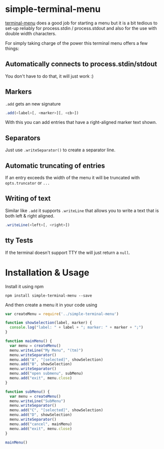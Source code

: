 # simple-terminal-menu
[terminal-menu](github.com/substack/terminal-menu) does a good job for starting a menu but it is a bit tedious to set-up reliably for process.stdin / process.stdout and also for the use with double width characters.

For simply taking charge of the power this terminal menu offers a few things:

## Automatically connects to process.stdin/stdout
You don't have to do that, it will just work :)

## Markers
`.add` gets an new signature

```JavaScript
.add(<label>[, <marker>][, <cb>])
```

With this you can add entries that have a right-aligned marker text shown.

## Separators
Just use ```.writeSeparator()``` to create a separator line.

## Automatic truncating of entries
If an entry exceeds the width of the menu it will be truncated with `opts.truncator` or `...`

## Writing of text
Similar like `.add` it supports `.writeLine` that allows you to write a text that is both left & right aligned.

```JavaScript
.writeLine(<left>[, <right>])
```

## tty Tests
If the terminal doesn't support TTY the  will just return a `null`.

# Installation & Usage
Install it using npm

```
npm install simple-terminal-menu --save
```

And then create a menu it in your code using

```JavaScript
var createMenu = require('../simple-terminal-menu')

function showSelection(label, marker) {
  console.log("label: " + label + "; marker: " + marker + ";")
}

function mainMenu() {
  var menu = createMenu()
  menu.writeLine("My Menu", "(tm)")
  menu.writeSeparator()
  menu.add("A", "[selected]", showSelection)
  menu.add("B", showSelection)
  menu.writeSeparator()
  menu.add("open submenu", subMenu)
  menu.add("exit", menu.close)
}

function subMenu() {
  var menu = createMenu()
  menu.writeLine("SubMenu")
  menu.writeSeparator()
  menu.add("C", "[selected]", showSelection)
  menu.add("D", showSelection)
  menu.writeSeparator()
  menu.add("cancel", mainMenu)
  menu.add("exit", menu.close)
}

mainMenu()
```

